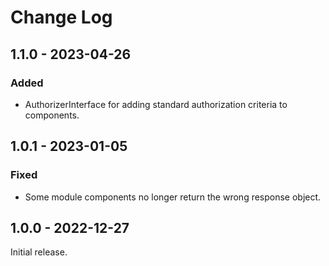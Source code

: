 # Change Log

## 1.1.0 - 2023-04-26

### Added

- AuthorizerInterface for adding standard authorization criteria to components.

## 1.0.1 - 2023-01-05

### Fixed

- Some module components no longer return the wrong response object.

## 1.0.0 - 2022-12-27

Initial release.
